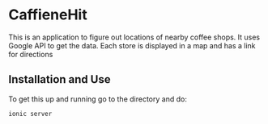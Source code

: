 # CaffieneHit
This is an application to figure out locations of nearby coffee shops. It uses Google API to get the data. Each store is displayed in a map and has a link for directions

## Installation and Use
To get this up and running go to the directory and do:
```
ionic server
```


